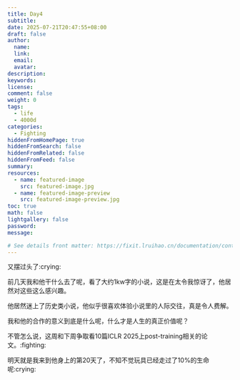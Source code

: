 ```yaml
---
title: Day4
subtitle:
date: 2025-07-21T20:47:55+08:00
draft: false
author:
  name:
  link:
  email:
  avatar:
description:
keywords:
license:
comment: false
weight: 0
tags:
  - life
  - 4000d
categories:
  - Fighting
hiddenFromHomePage: true
hiddenFromSearch: false
hiddenFromRelated: false
hiddenFromFeed: false
summary:
resources:
  - name: featured-image
    src: featured-image.jpg
  - name: featured-image-preview
    src: featured-image-preview.jpg
toc: true
math: false
lightgallery: false
password:
message:

# See details front matter: https://fixit.lruihao.cn/documentation/content-management/introduction/#front-matter
---
```


又摆过头了:crying:

<!--more-->

前几天我和他干什么去了呢，看了大约1kw字的小说，这是在太令我惊讶了，他居然对这些这么感兴趣。

他居然迷上了历史类小说，他似乎很喜欢体验小说里的人际交往，真是令人费解。

我和他的合作的意义到底是什么呢，什么才是人生的真正价值呢？

不管怎么说，这周和下周争取看10篇ICLR 2025上post-training相关的论文。:fighting:


明天就是我来到他身上的第20天了，不知不觉玩具已经走过了10%的生命呢:crying: